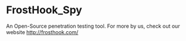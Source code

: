 # FrostHook_Spy
An Open-Source penetration testing tool. For more by us, check out our website http://frosthook.com/
